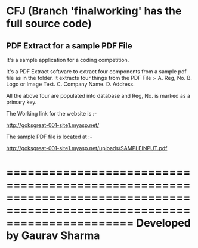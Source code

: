 CFJ (Branch 'finalworking' has the full source code)
===

PDF Extract for a sample PDF File
--------------------------------------------------------------------------------------------------------------------------
It's a sample application for a coding competition.

It's a PDF Extract software to extract four components from a sample pdf file as in the folder.
It extracts four things from the PDF File :-
A. Reg, No.
B. Logo or Image Text.
C. Company Name.
D. Address.

All the above four are populated into database and Reg, No. is marked as a primary key.


The Working link for the website is :-

http://goksgreat-001-site1.myasp.net/

The sample PDF file is located at :-

http://goksgreat-001-site1.myasp.net/uploads/SAMPLEINPUT.pdf

==========================================================================================================================
Developed by Gaurav Sharma
==========================================================================================================================
